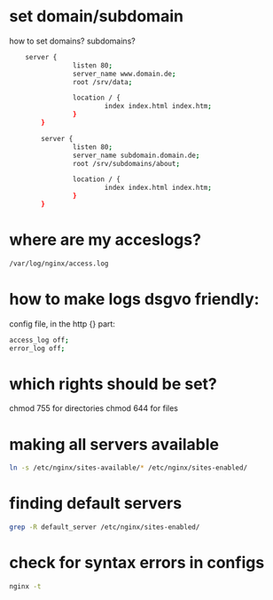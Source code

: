# set domain/subdomain

how to set domains? subdomains?

```bash
	server {
                listen 80;
                server_name www.domain.de;
                root /srv/data;

                location / {
                        index index.html index.htm;
                }
        }

        server {
                listen 80;
                server_name subdomain.domain.de;
                root /srv/subdomains/about;

                location / {
                        index index.html index.htm;
                }
        }
```

# where are my acceslogs?
```bash
/var/log/nginx/access.log
```

# how to make logs dsgvo friendly:

config file, in the http {} part:
```bash
access_log off;
error_log off;
```

# which rights should be set?
chmod 755 for directories
chmod 644 for files

# making all servers available
```bash
ln -s /etc/nginx/sites-available/* /etc/nginx/sites-enabled/
```

# finding default servers
```bash
grep -R default_server /etc/nginx/sites-enabled/
```

# check for syntax errors in configs
```bash
nginx -t
